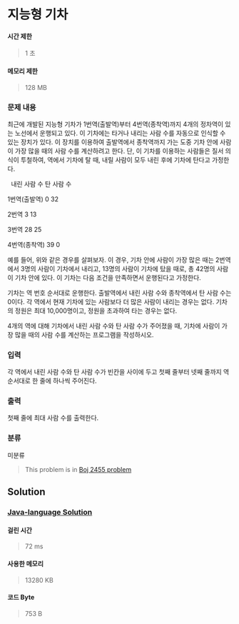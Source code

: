 # 지능형 기차
#### 시간 제한
> 1 초
#### 메모리 제한
> 128 MB
### 문제 내용

최근에 개발된 지능형 기차가 1번역(출발역)부터 4번역(종착역)까지 4개의 정차역이 있는 노선에서 운행되고 있다. 이 기차에는 타거나 내리는 사람 수를 자동으로 인식할 수 있는 장치가 있다. 이 장치를 이용하여 출발역에서 종착역까지 가는 도중 기차 안에 사람이 가장 많을 때의 사람 수를 계산하려고 한다. 단, 이 기차를 이용하는 사람들은 질서 의식이 투철하여, 역에서 기차에 탈 때, 내릴 사람이 모두 내린 후에 기차에 탄다고 가정한다.




 
내린 사람 수
탄 사람 수




1번역(출발역)
0
32


2번역
3
13


3번역
28
25


4번역(종착역)
39
0



예를 들어, 위와 같은 경우를 살펴보자. 이 경우, 기차 안에 사람이 가장 많은 때는 2번역에서 3명의 사람이 기차에서 내리고, 13명의 사람이 기차에 탔을 때로, 총 42명의 사람이 기차 안에 있다.
이 기차는 다음 조건을 만족하면서 운행된다고 가정한다.

기차는 역 번호 순서대로 운행한다.
출발역에서 내린 사람 수와 종착역에서 탄 사람 수는 0이다.
각 역에서 현재 기차에 있는 사람보다 더 많은 사람이 내리는 경우는 없다.
기차의 정원은 최대 10,000명이고, 정원을 초과하여 타는 경우는 없다.

4개의 역에 대해 기차에서 내린 사람 수와 탄 사람 수가 주어졌을 때, 기차에 사람이 가장 많을 때의 사람 수를 계산하는 프로그램을 작성하시오.

### 입력

각 역에서 내린 사람 수와 탄 사람 수가 빈칸을 사이에 두고 첫째 줄부터 넷째 줄까지 역 순서대로 한 줄에 하나씩 주어진다. 

### 출력

첫째 줄에 최대 사람 수를 출력한다.  

### 분류
미분류
> This problem is in [Boj 2455 problem](https://www.acmicpc.net/problem/2455)

## Solution
### [Java-language Solution](./main.java)
#### 걸린 시간
> 72 ms
#### 사용한 메모리
> 13280 KB
#### 코드 Byte
> 753 B
